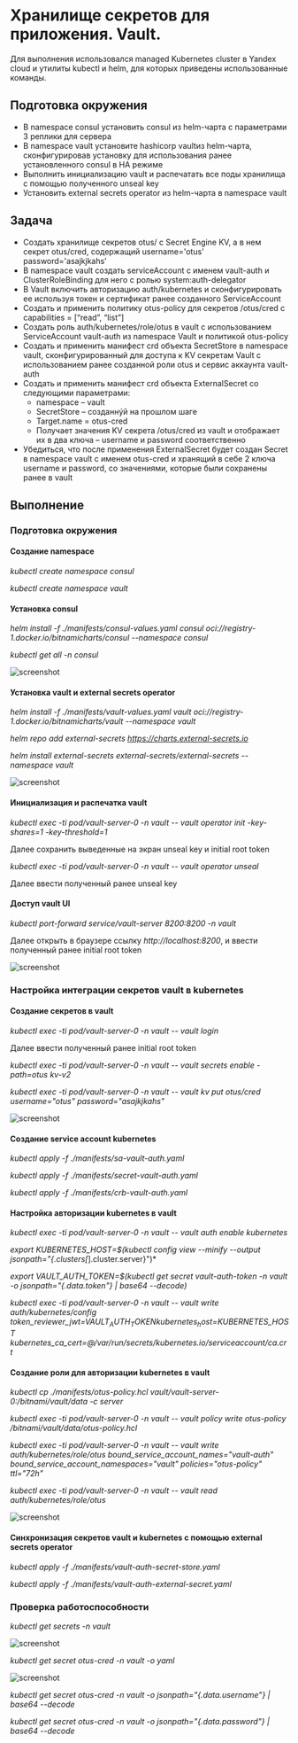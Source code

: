# Хранилище секретов для приложения. Vault.

Для выполнения использовался managed Kubernetes cluster в Yandex cloud и утилиты kubectl и helm, для которых приведены использованные команды.

## Подготовка окружения
 - В namespace consul установить consul из helm-чарта с параметрами 3 реплики для сервера
 - В namespace vault установите hashicorp vaultиз helm-чарта, сконфигурировав установку для использования ранее установленного consul в HA режиме
 - Выполнить инициализацию vault и распечатать все поды хранилища с помощью полученного unseal key 
 - Установить external secrets operator из helm-чарта в namespace vault

## Задача
- Создать хранилище секретов otus/ с Secret Engine KV, а в нем секрет otus/cred, содержащий username='otus' password='asajkjkahs’
- В namespace vault создать serviceAccount с именем vault-auth и ClusterRoleBinding для него с ролью system:auth-delegator
- В Vault включить авторизацию auth/kubernetes и сконфигурировать ее используя токен и сертификат ранее созданного ServiceAccount
- Создать и применить политику otus-policy для секретов /otus/cred с capabilities = [“read”, “list”]
- Создать роль auth/kubernetes/role/otus в vault с использованием ServiceAccount vault-auth из namespace Vault и политикой otus-policy
- Создать и применить манифест crd объекта SecretStore в namespace vault, сконфигурированный для доступа к KV секретам Vault с использованием ранее созданной роли otus и сервис аккаунта vault-auth
- Создать и применить манифест crd объекта ExternalSecret со следующими параметрами:
  - namespace – vault
  - SecretStore – созданнýй на прошлом шаге
  - Target.name = otus-cred
  - Получает значения KV секрета /otus/cred из vault и отображает их в два ключа – username и password соответственно
- Убедиться, что после применения ExternalSecret будет создан Secret в namespace vault с именем otus-cred и хранящий в себе 2 ключа username и password, со значениями, которые были сохранены ранее в vault

## Выполнение
### Подготовка окружения

#### Создание namespace
*kubectl create namespace consul*

*kubectl create namespace vault*

#### Установка consul
*helm install -f ./manifests/consul-values.yaml consul oci://registry-1.docker.io/bitnamicharts/consul --namespace consul*

*kubectl get all -n consul*

![screenshot](images/consul_get_all.jpg)

#### Установка vault и external secrets operator
*helm install -f ./manifests/vault-values.yaml vault oci://registry-1.docker.io/bitnamicharts/vault --namespace vault*

*helm repo add external-secrets https://charts.external-secrets.io*

*helm install external-secrets external-secrets/external-secrets --namespace vault*

![screenshot](images/vault_get_all.jpg)

#### Инициализация и распечатка vault
*kubectl exec -ti pod/vault-server-0 -n vault -- vault operator init -key-shares=1 -key-threshold=1*

Далее сохранить выведенные на экран unseal key и initial root token

*kubectl exec -ti pod/vault-server-0 -n vault -- vault operator unseal*

Далее ввести полученный ранее unseal key

#### Доступ vault UI
*kubectl port-forward service/vault-server 8200:8200 -n vault*

Далее открыть в браузере ссылку *http://localhost:8200*, и ввести полученный ранее initial root token

![screenshot](images/vault_ui.jpg)

### Настройка интеграции секретов vault в kubernetes
#### Создание секретов в vault
*kubectl exec -ti pod/vault-server-0 -n vault -- vault login*

Далее ввести полученный ранее initial root token

*kubectl exec -ti pod/vault-server-0 -n vault -- vault secrets enable -path=otus kv-v2*

*kubectl exec -ti pod/vault-server-0 -n vault -- vault kv put otus/cred username="otus" password="asajkjkahs"*

![screenshot](images/vault_ui_secret.jpg)

#### Создание service account kubernetes

*kubectl apply -f ./manifests/sa-vault-auth.yaml*

*kubectl apply -f ./manifests/secret-vault-auth.yaml*

*kubectl apply -f ./manifests/crb-vault-auth.yaml*

#### Настройка авторизации kubernetes в vault

*kubectl exec -ti pod/vault-server-0 -n vault -- vault auth enable kubernetes*

*export KUBERNETES_HOST=$(kubectl config view --minify --output jsonpath="{.clusters[*].cluster.server}")*

*export VAULT_AUTH_TOKEN=$(kubectl get secret vault-auth-token -n vault -o jsonpath="{.data.token"}  | base64 --decode)*

*kubectl exec -ti pod/vault-server-0 -n vault -- vault write auth/kubernetes/config token_reviewer_jwt=$VAULT_AUTH_TOKEN kubernetes_host=$KUBERNETES_HOST kubernetes_ca_cert=@/var/run/secrets/kubernetes.io/serviceaccount/ca.crt*

#### Создание роли для авторизации kubernetes в vault

*kubectl cp ./manifests/otus-policy.hcl vault/vault-server-0:/bitnami/vault/data -c server*

*kubectl exec -ti pod/vault-server-0 -n vault -- vault policy write otus-policy /bitnami/vault/data/otus-policy.hcl*

*kubectl exec -ti pod/vault-server-0 -n vault -- vault write auth/kubernetes/role/otus bound_service_account_names="vault-auth" bound_service_account_namespaces="vault" policies="otus-policy" ttl="72h"*

*kubectl exec -ti pod/vault-server-0 -n vault -- vault read auth/kubernetes/role/otus*

![screenshot](images/vault_role_otus.jpg)

#### Синхронизация секретов vault и kubernetes с помощью external secrets operator

*kubectl apply -f ./manifests/vault-auth-secret-store.yaml*

*kubectl apply -f ./manifests/vault-auth-external-secret.yaml*

### Проверка работоспособности
*kubectl get secrets -n vault*

![screenshot](images/otus_cred_secret.jpg)

*kubectl get secret otus-cred -n vault -o yaml*

![screenshot](images/otus_cred_secret_yaml.jpg)

*kubectl get secret otus-cred -n vault -o jsonpath="{.data.username"}  | base64 --decode*

*kubectl get secret otus-cred -n vault -o jsonpath="{.data.password"}  | base64 --decode*